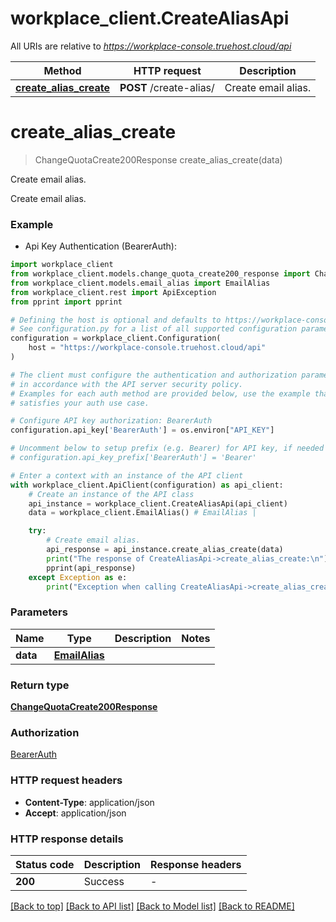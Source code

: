 # workplace_client.CreateAliasApi

All URIs are relative to *https://workplace-console.truehost.cloud/api*

Method | HTTP request | Description
------------- | ------------- | -------------
[**create_alias_create**](CreateAliasApi.md#create_alias_create) | **POST** /create-alias/ | Create email alias.


# **create_alias_create**
> ChangeQuotaCreate200Response create_alias_create(data)

Create email alias.

Create email alias.

### Example

* Api Key Authentication (BearerAuth):

```python
import workplace_client
from workplace_client.models.change_quota_create200_response import ChangeQuotaCreate200Response
from workplace_client.models.email_alias import EmailAlias
from workplace_client.rest import ApiException
from pprint import pprint

# Defining the host is optional and defaults to https://workplace-console.truehost.cloud/api
# See configuration.py for a list of all supported configuration parameters.
configuration = workplace_client.Configuration(
    host = "https://workplace-console.truehost.cloud/api"
)

# The client must configure the authentication and authorization parameters
# in accordance with the API server security policy.
# Examples for each auth method are provided below, use the example that
# satisfies your auth use case.

# Configure API key authorization: BearerAuth
configuration.api_key['BearerAuth'] = os.environ["API_KEY"]

# Uncomment below to setup prefix (e.g. Bearer) for API key, if needed
# configuration.api_key_prefix['BearerAuth'] = 'Bearer'

# Enter a context with an instance of the API client
with workplace_client.ApiClient(configuration) as api_client:
    # Create an instance of the API class
    api_instance = workplace_client.CreateAliasApi(api_client)
    data = workplace_client.EmailAlias() # EmailAlias | 

    try:
        # Create email alias.
        api_response = api_instance.create_alias_create(data)
        print("The response of CreateAliasApi->create_alias_create:\n")
        pprint(api_response)
    except Exception as e:
        print("Exception when calling CreateAliasApi->create_alias_create: %s\n" % e)
```



### Parameters


Name | Type | Description  | Notes
------------- | ------------- | ------------- | -------------
 **data** | [**EmailAlias**](EmailAlias.md)|  | 

### Return type

[**ChangeQuotaCreate200Response**](ChangeQuotaCreate200Response.md)

### Authorization

[BearerAuth](../README.md#BearerAuth)

### HTTP request headers

 - **Content-Type**: application/json
 - **Accept**: application/json

### HTTP response details

| Status code | Description | Response headers |
|-------------|-------------|------------------|
**200** | Success |  -  |

[[Back to top]](#) [[Back to API list]](../README.md#documentation-for-api-endpoints) [[Back to Model list]](../README.md#documentation-for-models) [[Back to README]](../README.md)

